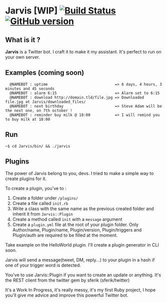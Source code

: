 Jarvis [WIP] [![Build Status](https://travis-ci.org/VictorBersy/Jarvis.png?branch=master)](https://travis-ci.org/VictorBersy/Jarvis) [![GitHub version](https://badge.fury.io/gh/VictorBersy%2FJarvis.png)](http://badge.fury.io/gh/VictorBersy%2FJarvis)
===========================

## What is it ?

**Jarvis** is a Twitter bot. I craft it to make it my assistant. It's perfect to run on your own server.

## Examples (coming soon)
```
  @NAMEBOT : uptime                              => 6 days, 4 hours, 3 minutes and 45 seconds
  @NAMEBOT : alarm 6:15                          => Alarm set to 6:15
  @NAMEBOT : download http://domain.tld/file.jpg => Downloaded file.jpg at Jarvis/downloaded_files/
  @NAMEBOT : next birthday                       => Steve Adam will be the next one, on 7th october !
  @NAMEBOT : reminder buy milk @ 18:00           => I will remind you to buy milk at 18:00
```
## Run

`~$ cd Jarvis/bin/ && ./jarvis`

## Plugins

The power of Jarvis belong to you, devs. I tried to make a simple way to create plugins for it.

To create a plugin, you've to :

1. Create a folder under `/plugins/`
2. Create a file called `init.rb`
3. Write a class with the same name as the previous created folder and inherit it from `Jarvis::Plugin`
4. Create a method called `init` with a `message` argument
5. Create a `plugin.yml` file at the root of your plugin folder. Only Author/name, Plugin/name, Plugin/version, Plugin/triggers and Plugin/auth are required to be filled at the moment.

Take example on the HelloWorld plugin. I'll create a plugin generator in CLI soon.

Jarvis will send a message(tweet, DM, reply...) to your plugin in a hash if one of your trigger word is detected.

You've to use Jarvis::Plugin if you want to create an update or anything. It's the REST client from the twitter gem by sferik (sferik/twitter)

It's a Work In Progress, it's really messy, it's my first Ruby project, I hope you'll give me advice and improve this powerful Twitter bot.

